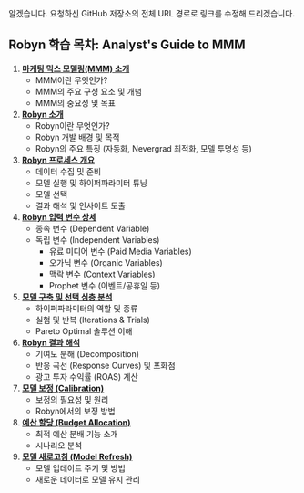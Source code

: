 알겠습니다. 요청하신 GitHub 저장소의 전체 URL 경로로 링크를 수정해 드리겠습니다.

## Robyn 학습 목차: Analyst's Guide to MMM

1.  **[마케팅 믹스 모델링(MMM) 소개](https://github.com/jinwook-chang/mmm-note/blob/main/01_Introduction%20to%20MMM.md)**
      * MMM이란 무엇인가?
      * MMM의 주요 구성 요소 및 개념
      * MMM의 중요성 및 목표
2.  **[Robyn 소개](https://www.google.com/search?q=https://github.com/jinwook-chang/mmm-note/blob/main/02_Introduction%20to%20Robyn.md)**
      * Robyn이란 무엇인가?
      * Robyn 개발 배경 및 목적
      * Robyn의 주요 특징 (자동화, Nevergrad 최적화, 모델 투명성 등)
3.  **[Robyn 프로세스 개요](https://www.google.com/search?q=https://github.com/jinwook-chang/mmm-note/blob/main/03_Process%20of%20Robyn.md)**
      * 데이터 수집 및 준비
      * 모델 실행 및 하이퍼파라미터 튜닝
      * 모델 선택
      * 결과 해석 및 인사이트 도출
4.  **[Robyn 입력 변수 상세](https://www.google.com/search?q=https://github.com/jinwook-chang/mmm-note/blob/main/04_Variables%20of%20Robyn.md)**
      * 종속 변수 (Dependent Variable)
      * 독립 변수 (Independent Variables)
          * 유료 미디어 변수 (Paid Media Variables)
          * 오가닉 변수 (Organic Variables)
          * 맥락 변수 (Context Variables)
          * Prophet 변수 (이벤트/공휴일 등)
5.  **[모델 구축 및 선택 심층 분석](https://www.google.com/search?q=https://github.com/jinwook-chang/mmm-note/blob/main/05_Model%20Selection.md)**
      * 하이퍼파라미터의 역할 및 종류
      * 실험 및 반복 (Iterations & Trials)
      * Pareto Optimal 솔루션 이해
6.  **[Robyn 결과 해석](https://www.google.com/search?q=https://github.com/jinwook-chang/mmm-note/blob/main/06_Interpreting%20Model.md)**
      * 기여도 분해 (Decomposition)
      * 반응 곡선 (Response Curves) 및 포화점
      * 광고 투자 수익률 (ROAS) 계산
7.  **[모델 보정 (Calibration)](https://www.google.com/search?q=https://github.com/jinwook-chang/mmm-note/blob/main/07_Calibrating%20Model.md)**
      * 보정의 필요성 및 원리
      * Robyn에서의 보정 방법
8.  **[예산 할당 (Budget Allocation)](https://www.google.com/search?q=https://github.com/jinwook-chang/mmm-note/blob/main/08_Budget%20Allocation.md)**
      * 최적 예산 분배 기능 소개
      * 시나리오 분석
9.  **[모델 새로고침 (Model Refresh)](https://www.google.com/search?q=https://github.com/jinwook-chang/mmm-note/blob/main/09_Refreshing%20Model.md)**
      * 모델 업데이트 주기 및 방법
      * 새로운 데이터로 모델 유지 관리
